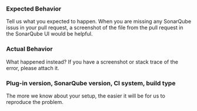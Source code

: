 ### Expected Behavior

Tell us what you expected to happen. When you are missing any SonarQube issus in your pull request, a screenshot of the file from the pull request in the SonarQube UI would be helpful.

### Actual Behavior

What happened instead? If you have a screenshot or stack trace of the error, please attach it.

### Plug-in version, SonarQube version, CI system, build type

The more we know about your setup, the easier it will be for us to reproduce the problem.

